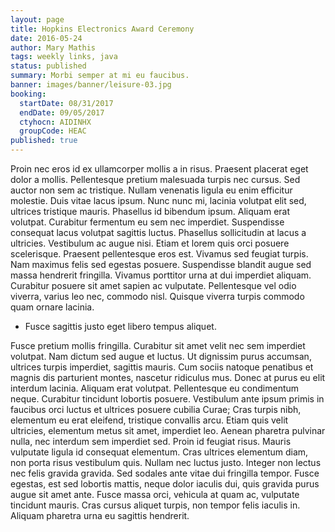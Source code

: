 ```yaml
---
layout: page
title: Hopkins Electronics Award Ceremony
date: 2016-05-24
author: Mary Mathis
tags: weekly links, java
status: published
summary: Morbi semper at mi eu faucibus.
banner: images/banner/leisure-03.jpg
booking:
  startDate: 08/31/2017
  endDate: 09/05/2017
  ctyhocn: AIDINHX
  groupCode: HEAC
published: true
---
```

Proin nec eros id ex ullamcorper mollis a in risus. Praesent placerat eget dolor a mollis. Pellentesque pretium malesuada turpis nec cursus. Sed auctor non sem ac tristique. Nullam venenatis ligula eu enim efficitur molestie. Duis vitae lacus ipsum. Nunc nunc mi, lacinia volutpat elit sed, ultrices tristique mauris. Phasellus id bibendum ipsum. Aliquam erat volutpat. Curabitur fermentum eu sem nec imperdiet. Suspendisse consequat lacus volutpat sagittis luctus.
Phasellus sollicitudin at lacus a ultricies. Vestibulum ac augue nisi. Etiam et lorem quis orci posuere scelerisque. Praesent pellentesque eros est. Vivamus sed feugiat turpis. Nam maximus felis sed egestas posuere. Suspendisse blandit augue sed massa hendrerit fringilla. Vivamus porttitor urna at dui imperdiet aliquam. Curabitur posuere sit amet sapien ac vulputate. Pellentesque vel odio viverra, varius leo nec, commodo nisl. Quisque viverra turpis commodo quam ornare lacinia.

* Fusce sagittis justo eget libero tempus aliquet.

Fusce pretium mollis fringilla. Curabitur sit amet velit nec sem imperdiet volutpat. Nam dictum sed augue et luctus. Ut dignissim purus accumsan, ultrices turpis imperdiet, sagittis mauris. Cum sociis natoque penatibus et magnis dis parturient montes, nascetur ridiculus mus. Donec at purus eu elit interdum lacinia. Aliquam erat volutpat. Pellentesque eu condimentum neque. Curabitur tincidunt lobortis posuere.
Vestibulum ante ipsum primis in faucibus orci luctus et ultrices posuere cubilia Curae; Cras turpis nibh, elementum eu erat eleifend, tristique convallis arcu. Etiam quis velit ultricies, elementum metus sit amet, imperdiet leo. Aenean pharetra pulvinar nulla, nec interdum sem imperdiet sed. Proin id feugiat risus. Mauris vulputate ligula id consequat elementum. Cras ultrices elementum diam, non porta risus vestibulum quis. Nullam nec luctus justo. Integer non lectus nec felis gravida gravida. Sed sodales ante vitae dui fringilla tempor. Fusce egestas, est sed lobortis mattis, neque dolor iaculis dui, quis gravida purus augue sit amet ante. Fusce massa orci, vehicula at quam ac, vulputate tincidunt mauris. Cras cursus aliquet turpis, non tempor felis iaculis in. Aliquam pharetra urna eu sagittis hendrerit.
